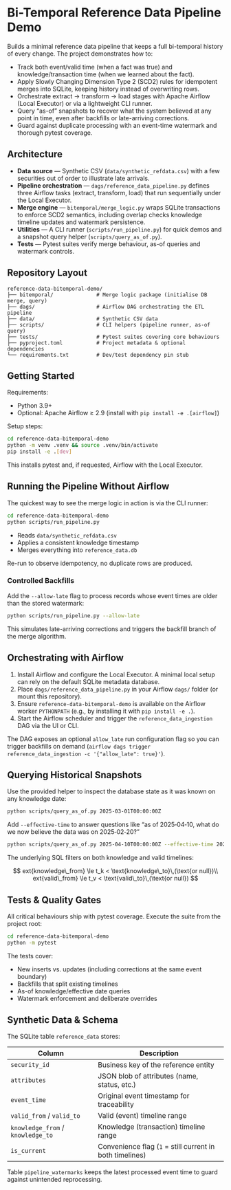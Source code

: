 # Bi-Temporal Reference Data Pipeline Demo

Builds a minimal reference data pipeline that keeps a full bi-temporal history of every change. The project demonstrates how to:

- Track both event/valid time (when a fact was true) and knowledge/transaction time (when we learned about the fact).
- Apply Slowly Changing Dimension Type 2 (SCD2) rules for idempotent merges into SQLite, keeping history instead of overwriting rows.
- Orchestrate extract → transform → load stages with Apache Airflow (Local Executor) or via a lightweight CLI runner.
- Query “as-of” snapshots to recover what the system believed at any point in time, even after backfills or late-arriving corrections.
- Guard against duplicate processing with an event-time watermark and thorough pytest coverage.


## Architecture

- **Data source** — Synthetic CSV (`data/synthetic_refdata.csv`) with a few securities out of order to illustrate late arrivals.
- **Pipeline orchestration** — `dags/reference_data_pipeline.py` defines three Airflow tasks (extract, transform, load) that run sequentially under the Local Executor.
- **Merge engine** — `bitemporal/merge_logic.py` wraps SQLite transactions to enforce SCD2 semantics, including overlap checks knowledge timeline updates and watermark persistence.
- **Utilities** — A CLI runner (`scripts/run_pipeline.py`) for quick demos and a snapshot query helper (`scripts/query_as_of.py`).
- **Tests** — Pytest suites verify merge behaviour, as-of queries and watermark controls.

## Repository Layout

```
reference-data-bitemporal-demo/
├── bitemporal/              # Merge logic package (initialise DB merge, query)
├── dags/                    # Airflow DAG orchestrating the ETL pipeline
├── data/                    # Synthetic CSV data
├── scripts/                 # CLI helpers (pipeline runner, as-of query)
├── tests/                   # Pytest suites covering core behaviours
├── pyproject.toml           # Project metadata & optional dependencies
└── requirements.txt         # Dev/test dependency pin stub
```

## Getting Started

Requirements:

- Python 3.9+
- Optional: Apache Airflow ≥ 2.9 (install with `pip install -e .[airflow]`)

Setup steps:

```bash
cd reference-data-bitemporal-demo
python -m venv .venv && source .venv/bin/activate
pip install -e .[dev]
```

This installs pytest and, if requested, Airflow with the Local Executor.

## Running the Pipeline Without Airflow

The quickest way to see the merge logic in action is via the CLI runner:

```bash
cd reference-data-bitemporal-demo
python scripts/run_pipeline.py
```

- Reads `data/synthetic_refdata.csv`
- Applies a consistent knowledge timestamp
- Merges everything into `reference_data.db`

Re-run to observe idempotency, no duplicate rows are produced.

### Controlled Backfills

Add the `--allow-late` flag to process records whose event times are older than the stored watermark:

```bash
python scripts/run_pipeline.py --allow-late
```

This simulates late-arriving corrections and triggers the backfill branch of the merge algorithm.

## Orchestrating with Airflow

1. Install Airflow and configure the Local Executor. A minimal local setup can rely on the default SQLite metadata database.
2. Place `dags/reference_data_pipeline.py` in your Airflow `dags/` folder (or mount this repository).
3. Ensure `reference-data-bitemporal-demo` is available on the Airflow worker `PYTHONPATH` (e.g., by installing it with `pip install -e .`).
4. Start the Airflow scheduler and trigger the `reference_data_ingestion` DAG via the UI or CLI.

The DAG exposes an optional `allow_late` run configuration flag so you can trigger backfills on demand (`airflow dags trigger reference_data_ingestion -c '{"allow_late": true}'`).

## Querying Historical Snapshots

Use the provided helper to inspect the database state as it was known on any knowledge date:

```bash
python scripts/query_as_of.py 2025-03-01T00:00:00Z
```

Add `--effective-time` to answer questions like “as of 2025‑04‑10, what do we
now believe the data was on 2025‑02‑20?”

```bash
python scripts/query_as_of.py 2025-04-10T00:00:00Z --effective-time 2025-02-20T00:00:00Z
```

The underlying SQL filters on both knowledge and valid timelines:

$$
	ext{knowledge\_from} \le t_k < \text{knowledge\_to}\,(\text{or null})\\
	ext{valid\_from} \le t_v < \text{valid\_to}\,(\text{or null})
$$

## Tests & Quality Gates

All critical behaviours ship with pytest coverage. Execute the suite from the project root:

```bash
cd reference-data-bitemporal-demo
python -m pytest
```

The tests cover:
- New inserts vs. updates (including corrections at the same event boundary)
- Backfills that split existing timelines
- As-of knowledge/effective date queries
- Watermark enforcement and deliberate overrides

## Synthetic Data & Schema

The SQLite table `reference_data` stores:

| Column | Description |
| --- | --- |
| `security_id` | Business key of the reference entity |
| `attributes` | JSON blob of attributes (name, status, etc.) |
| `event_time` | Original event timestamp for traceability |
| `valid_from` / `valid_to` | Valid (event) timeline range |
| `knowledge_from` / `knowledge_to` | Knowledge (transaction) timeline range |
| `is_current` | Convenience flag (`1` = still current in both timelines) |

Table `pipeline_watermarks` keeps the latest processed event time to guard against unintended reprocessing.
